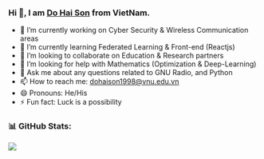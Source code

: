 ### Hi 👋, I am [Do Hai Son](https://dohaison.github.io/) from VietNam.

- 🔭 I’m currently working on Cyber Security & Wireless Communication areas
- 🌱 I’m currently learning Federated Learning & Front-end (Reactjs)
- 👯 I’m looking to collaborate on Education & Research partners
- 🤔 I’m looking for help with Mathematics (Optimization & Deep-Learning)
- 💬 Ask me about any questions related to GNU Radio, and Python
- 📫 How to reach me: [dohaison1998@vnu.edu.vn](mailto:dohaison1998@vnu.edu.vn)
- 😄 Pronouns: He/His
- ⚡ Fun fact: Luck is a possibility

### 📊 GitHub Stats:
<img src="https://github-readme-stats.vercel.app/api?username=dohaison&&show_icons=true&title_color=ffffff&icon_color=bb2acf&text_color=daf7dc&bg_color=151515">
